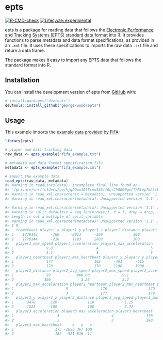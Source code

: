 
<!-- README.md is generated from README.Rmd. Please edit that file -->

# epts

<!-- badges: start -->

[![R-CMD-check](https://github.com/george-wood/epts/actions/workflows/R-CMD-check.yaml/badge.svg)](https://github.com/george-wood/epts/actions/workflows/R-CMD-check.yaml)
[![Lifecycle:
experimental](https://img.shields.io/badge/lifecycle-experimental-orange.svg)](https://lifecycle.r-lib.org/articles/stages.html#experimental)
<!-- badges: end -->

epts is a package for reading data that follows the [Electronic
Performance and Tracking Systems (EPTS) standard data
format](https://www.fifa.com/technical/football-technology/standards/epts/research-development-epts-standard-data-format)
into R. It provides functions to parse metadata and data format
specifications, as provided in an `.xml` file. It uses these
specifications to imports the raw data `.txt` file and return a data
frame.

The package makes it easy to import any EPTS data that follows the
standard format into R.

## Installation

You can install the development version of epts from
[GitHub](https://github.com/) with:

``` r
# install.packages("devtools")
devtools::install_github("george-wood/epts")
```

## Usage

This example imports the [example data provided by
FIFA](https://www.fifa.com/technical/football-technology/standards/epts/research-development-epts-standard-data-format):

``` r
library(epts)

# player and ball tracking data
raw_data <- epts_example("fifa_example.txt")

# metadata and data format specification file
metadata <- epts_example("fifa_example.xml")

# import the example data
read_epts(raw_data, metadata)
#> Warning in readLines(data): incomplete final line found on
#> '/private/var/folders/qw/kjq09mn10l5cmw355f10qr2h0000gn/T/Rtmp7mL1rH/temp_libpath223d1ac4453/epts/extdata/fifa_example.txt'
#> Warning in read_xml.character(x = metadata): Unsupported version '1.1' [97]
#> Warning in read_xml.character(metadata): Unsupported version '1.1' [97]

#> Warning in read_xml.character(metadata): Unsupported version '1.1' [97]
#> Warning in split.default(x = seq_len(nrow(x)), f = f, drop = drop, ...): data
#> length is not a multiple of split variable
#> Warning in read_xml.character(metadata): Unsupported version '1.1' [97]
#> $`0`
#>   frameCount player1_x player1_y player1_z player1_distance player1_avg_speed
#> 1    1779143      -769     -2013      -500              100              9.63
#> 2    1779144      -218      1193      2000              100              1.23
#>   player1_max_speed player1_acceleration player1_max_acceleration
#> 1               9.8                    4                        5
#> 2               3.1                    3                        3
#>   player1_heartbeat player1_max_heartbeat player2_x player2_y player2_z
#> 1               177                   182      -461      -615      -120
#> 2               170                   170      1188      1930      1000
#>   player2_distance player2_avg_speed player2_max_speed player2_acceleration
#> 1               99            900.00               9.1                    4
#> 2              100              3.25               3.7                    3
#>   player2_max_acceleration player2_heartbeat player2_max_heartbeat player3_x
#> 1                        5               170                   179     -2638
#> 2                        3               177                   179      -235
#>   player3_y player3_z player3_distance player3_avg_speed player3_max_speed
#> 1      3478       120              110              1.15               5.2
#> 2     -1522      -100              100              2.72               3.2
#>   player3_acceleration player3_max_acceleration player3_heartbeat
#> 1                    3                        4               170
#> 2                    3                        3               180
#>   player3_max_heartbeat     x   y   z
#> 1                   175 -2656 367 100
#> 2                   182  -521 816  11
```
